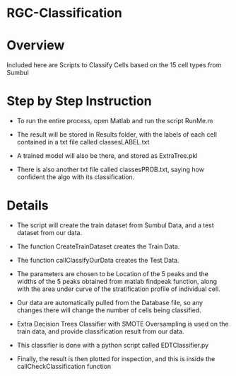 # RGC-Classification
# Overview
Included here are Scripts to Classify Cells based on the 15 cell types from Sumbul

# Step by Step Instruction

- To run the entire process, open Matlab and run the script RunMe.m

- The result will be stored in Results folder, with the labels of each cell contained in a txt file called classesLABEL.txt

- A trained model will also be there, and stored as ExtraTree.pkl

- There is also another txt file called classesPROB.txt, saying how confident the algo with its classification. 



# Details 

- The script will create the train dataset from Sumbul Data, and a test dataset from our data.

- The function CreateTrainDataset creates the Train Data.

- The function callClassifyOurData creates the Test Data.

- The parameters are chosen to be Location of the 5 peaks and the widths of the 5 peaks obtained from matlab findpeak function, along with the area under curve of the  stratification profile of individual cell.

- Our data are automatically pulled from the Database file, so any changes there will change the number of cells being classified. 

- Extra Decision Trees Classifier with SMOTE Oversampling is used on the train data, and provide classification result from our data.

- This classifier is done with a python script called EDTClassifier.py

- Finally, the result is then plotted for inspection, and this is inside the callCheckClassification function

